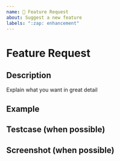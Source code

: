 ```yaml
---
name: 🚀 Feature Request
about: Suggest a new feature
labels: ":zap: enhancement"
---
```


# Feature Request

## Description
Explain what you want in great detail

## Example

## Testcase (when possible)
<!-- Fork https://jsfiddle.net/31d6y7mn -->

## Screenshot (when possible)
![]()
